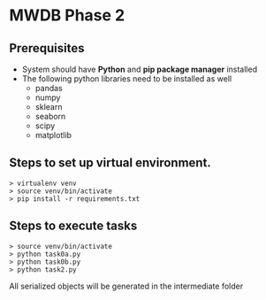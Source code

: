 # MWDB Phase 2

## Prerequisites 
- System should have **Python** and **pip package manager** installed
- The following python libraries need to be installed as well
    - pandas
    - numpy
    - sklearn
    - seaborn
    - scipy
    - matplotlib

## Steps to set up virtual environment.
```
> virtualenv venv
> source venv/bin/activate
> pip install -r requirements.txt
```

## Steps to execute tasks
```
> source venv/bin/activate
> python task0a.py
> python task0b.py
> python task2.py
```

All serialized objects will be generated in the intermediate folder
